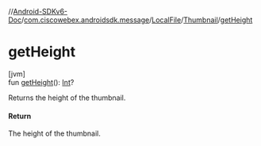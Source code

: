 //[Android-SDKv6-Doc](../../../../index.md)/[com.ciscowebex.androidsdk.message](../../index.md)/[LocalFile](../index.md)/[Thumbnail](index.md)/[getHeight](get-height.md)

# getHeight

[jvm]\
fun [getHeight](get-height.md)(): [Int](https://kotlinlang.org/api/latest/jvm/stdlib/kotlin/-int/index.html)?

Returns the height of the thumbnail.

#### Return

The height of the thumbnail.
